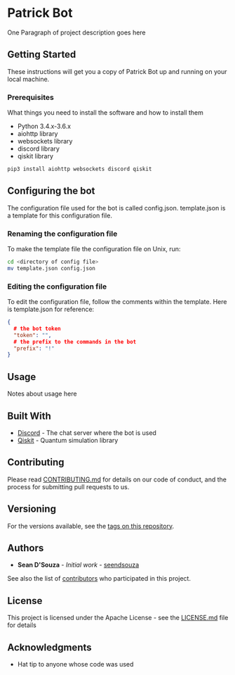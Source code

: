 # Patrick Bot

One Paragraph of project description goes here

## Getting Started

These instructions will get you a copy of Patrick Bot up and running on your local machine.

### Prerequisites

What things you need to install the software and how to install them

- Python 3.4.x-3.6.x
- aiohttp library
- websockets library
- discord library
- qiskit library

```bash
pip3 install aiohttp websockets discord qiskit
```

## Configuring the bot

The configuration file used for the bot is called config.json.
template.json is a template for this configuration file.

### Renaming the configuration file

To make the template file the configuration file on Unix, run:

```bash
cd <directory of config file>
mv template.json config.json
```

### Editing the configuration file

To edit the configuration file, follow the comments within the template.
Here is template.json for reference:

```json
{
  # the bot token
  "token": "",
  # the prefix to the commands in the bot
  "prefix": "!"
}
```


## Usage

Notes about usage here

## Built With

* [Discord](https://github.com/Rapptz/discord.py) - The chat server where the bot is used
* [Qiskit](https://github.com/Qiskit/qiskit-terra) - Quantum simulation library

## Contributing


Please read [CONTRIBUTING.md](CONTRIBUTING.md) for details on our code of conduct, and the process for submitting pull requests to us.

## Versioning

For the versions available, see the [tags on this repository](https://github.com/seendsouza/patrickbot/tags). 

## Authors

* **Sean D'Souza** - *Initial work* - [seendsouza](https://github.com/seendsouza)

See also the list of [contributors](https://github.com/seendsouza/patrickbot/contributors) who participated in this project.

## License

This project is licensed under the Apache License - see the [LICENSE.md](LICENSE.md) file for details

## Acknowledgments

* Hat tip to anyone whose code was used


